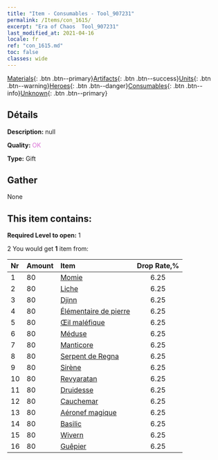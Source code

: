 ```yaml
---
title: "Item - Consumables - Tool_907231"
permalink: /Items/con_1615/
excerpt: "Era of Chaos  Tool_907231"
last_modified_at: 2021-04-16
locale: fr
ref: "con_1615.md"
toc: false
classes: wide
---
```

 [Materials](/fr/Items/){: .btn .btn--primary}[Artifacts](/fr/Items/Artifacts/){: .btn .btn--success}[Units](/fr/Items/Units/){: .btn .btn--warning}[Heroes](/fr/Items/Heroes/){: .btn .btn--danger}[Consumables](/fr/Items/Consumables/){: .btn .btn--info}[Unknown](/fr/Items/Unknown/){: .btn .btn--primary}

## Détails
 **Description:** null

 **Quality:** <span style="color: #DA70D6">OK</span>

 **Type:** Gift

## Gather

  None

## This item contains:

 **Required Level to open:** 1

 2 You would get **1** item  from:

  | Nr | Amount |     Item    | Drop Rate,% |
  |:---|:-------|:------------|:---------:|
  | 1 | 80 | [Momie](/fr/Items/unt_215/) | 6.25 | 
  | 2 | 80 | [Liche](/fr/Items/unt_212/) | 6.25 | 
  | 3 | 80 | [Djinn](/fr/Items/unt_239/) | 6.25 | 
  | 4 | 80 | [Élémentaire de pierre](/fr/Items/unt_266/) | 6.25 | 
  | 5 | 80 | [Œil maléfique](/fr/Items/unt_246/) | 6.25 | 
  | 6 | 80 | [Méduse](/fr/Items/unt_247/) | 6.25 | 
  | 7 | 80 | [Manticore](/fr/Items/unt_249/) | 6.25 | 
  | 8 | 80 | [Serpent de Regna](/fr/Items/unt_276/) | 6.25 | 
  | 9 | 80 | [Sirène](/fr/Items/unt_277/) | 6.25 | 
  | 10 | 80 | [Revyaratan](/fr/Items/unt_280/) | 6.25 | 
  | 11 | 80 | [Druidesse](/fr/Items/unt_206/) | 6.25 | 
  | 12 | 80 | [Cauchemar](/fr/Items/unt_233/) | 6.25 | 
  | 13 | 80 | [Aéronef magique](/fr/Items/unt_242/) | 6.25 | 
  | 14 | 80 | [Basilic](/fr/Items/unt_256/) | 6.25 | 
  | 15 | 80 | [Wivern](/fr/Items/unt_258/) | 6.25 | 
  | 16 | 80 | [Guêpier](/fr/Items/unt_260/) | 6.25 | 
